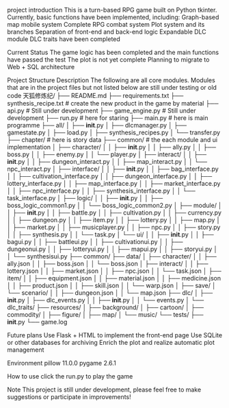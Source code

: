 project introduction
This is a turn-based RPG game built on Python tkinter. Currently, basic functions have been implemented, including:
Graph-based map mobile system
Complete RPG combat system
Plot system and its branches
Separation of front-end and back-end logic
Expandable DLC module
DLC traits have been completed

Current Status
The game logic has been completed and the main functions have passed the test
The plot is not yet complete
Planning to migrate to Web + SQL architecture

Project Structure Description
The following are all core modules. Modules that are in the project files but not listed below are still under testing or old code
天狐修炼纪/
├── README.md
├── requirements.txt
├── synthesis_recipe.txt            # create the new product in the game by material
├── api.py                          # Still under development
├── game_engine.py                  # Still under development
├── run.py                          # here for staring
├── main.py                         # here is main programme
├── all/
│   ├── __init__.py
│   ├── dlcmanager.py
│   ├── gamestate.py
│   ├── load.py
│   ├── synthesis_recipes.py
│   └── transfer.py
├── chapter/                        # here is story data
├── common/                         # the each module and ui implementation
│   ├── character/
│   │   ├── __init__.py
│   │   ├── ally.py
│   │   ├── boss.py
│   │   ├── enemy.py
│   │   └── player.py
│   ├── interact/
│   │   ├── __init__.py
│   │   ├── dungeon_interact.py
│   │   ├── map_interact.py
│   │   └── npc_interact.py
│   ├── interface/
│   │   ├── __init__.py
│   │   ├── bag_interface.py
│   │   ├── cultivation_interface.py
│   │   ├── dungeon_interface.py
│   │   ├── lottery_interface.py
│   │   ├── map_interface.py
│   │   ├── market_interface.py
│   │   ├── npc_interface.py
│   │   ├── synthesis_interface.py
│   │   └── task_interface.py
│   ├── logic/
│   │   ├── __init__.py
│   │   ├── boss_logic_common1.py
│   │   └── boss_logic_common2.py
│   ├── module/
│   │   ├── __init__.py
│   │   ├── battle.py
│   │   ├── cultivation.py
│   │   ├── currency.py
│   │   ├── dungeon.py
│   │   ├── item.py
│   │   ├── lottery.py
│   │   ├── map.py
│   │   ├── market.py
│   │   ├── musicplayer.py
│   │   ├── npc.py
│   │   ├── story.py
│   │   ├── synthesis.py
│   │   └── task.py
│   └── ui/
│   │   ├── __init__.py
│   │   ├── bagui.py
│   │   ├── battleui.py
│   │   ├── cultivationui.py
│   │   ├── dungeonui.py
│   │   ├── lotteryui.py
│   │   ├── mapui.py
│   │   ├── storyui.py
│   │   └── synthesisui.py
├── common/
├── data/
│   ├── character/
│   │   ├── ally.json
│   │   ├── boss.json
│   │   └── boss.json
│   ├── interact/
│   │   ├── lottery.json
│   │   ├── market.json
│   │   ├── npc.json
│   │   └── task.json
│   ├── item/
│   │   ├── equipment.json
│   │   ├── material.json
│   │   ├── medicine.json
│   │   ├── product.json
│   │   ├── skill.json
│   │   └── warp.json
│   ├── save/
│   └── scenario/
│   │   ├── dungeon.json
│   │   └── map.json
├── dlc/
│   ├── __init__.py
│   ├── dlc_events.py
│   │   ├── __init__.py
│   │   └── events.py
│   └── dlc_traits/
├── resources/
│   ├── background/
│   ├── cartoon/
│   ├── commodity/
│   ├── figure/
│   ├── map/
│   └── music/
└── tests/
    ├── __init__.py
    └── game.log


Future plans
Use Flask + HTML to implement the front-end page
Use SQLite or other databases for archiving
Enrich the plot and realize automatic plot management

Environment
pillow 11.0.0
pygame 2.6.1

How to use
click the run.py to play the game

Note
This project is still under development, please feel free to make suggestions or participate in improvements!

